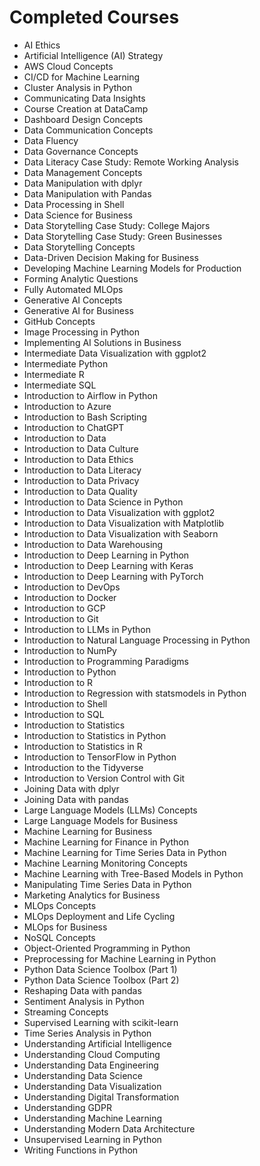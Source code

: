 
# Completed Courses

- AI Ethics
- Artificial Intelligence (AI) Strategy
- AWS Cloud Concepts
- CI/CD for Machine Learning
- Cluster Analysis in Python
- Communicating Data Insights
- Course Creation at DataCamp
- Dashboard Design Concepts
- Data Communication Concepts
- Data Fluency
- Data Governance Concepts
- Data Literacy Case Study: Remote Working Analysis
- Data Management Concepts
- Data Manipulation with dplyr
- Data Manipulation with Pandas
- Data Processing in Shell
- Data Science for Business
- Data Storytelling Case Study: College Majors
- Data Storytelling Case Study: Green Businesses
- Data Storytelling Concepts
- Data-Driven Decision Making for Business
- Developing Machine Learning Models for Production
- Forming Analytic Questions
- Fully Automated MLOps
- Generative AI Concepts
- Generative AI for Business
- GitHub Concepts
- Image Processing in Python
- Implementing AI Solutions in Business
- Intermediate Data Visualization with ggplot2
- Intermediate Python
- Intermediate R
- Intermediate SQL
- Introduction to Airflow in Python
- Introduction to Azure
- Introduction to Bash Scripting
- Introduction to ChatGPT
- Introduction to Data
- Introduction to Data Culture
- Introduction to Data Ethics
- Introduction to Data Literacy
- Introduction to Data Privacy
- Introduction to Data Quality
- Introduction to Data Science in Python
- Introduction to Data Visualization with ggplot2
- Introduction to Data Visualization with Matplotlib
- Introduction to Data Visualization with Seaborn
- Introduction to Data Warehousing
- Introduction to Deep Learning in Python
- Introduction to Deep Learning with Keras
- Introduction to Deep Learning with PyTorch
- Introduction to DevOps
- Introduction to Docker
- Introduction to GCP
- Introduction to Git
- Introduction to LLMs in Python
- Introduction to Natural Language Processing in Python
- Introduction to NumPy
- Introduction to Programming Paradigms
- Introduction to Python
- Introduction to R
- Introduction to Regression with statsmodels in Python
- Introduction to Shell
- Introduction to SQL
- Introduction to Statistics
- Introduction to Statistics in Python
- Introduction to Statistics in R
- Introduction to TensorFlow in Python
- Introduction to the Tidyverse
- Introduction to Version Control with Git
- Joining Data with dplyr
- Joining Data with pandas
- Large Language Models (LLMs) Concepts
- Large Language Models for Business
- Machine Learning for Business
- Machine Learning for Finance in Python
- Machine Learning for Time Series Data in Python
- Machine Learning Monitoring Concepts
- Machine Learning with Tree-Based Models in Python
- Manipulating Time Series Data in Python
- Marketing Analytics for Business
- MLOps Concepts
- MLOps Deployment and Life Cycling
- MLOps for Business
- NoSQL Concepts
- Object-Oriented Programming in Python
- Preprocessing for Machine Learning in Python
- Python Data Science Toolbox (Part 1)
- Python Data Science Toolbox (Part 2)
- Reshaping Data with pandas
- Sentiment Analysis in Python
- Streaming Concepts
- Supervised Learning with scikit-learn
- Time Series Analysis in Python
- Understanding Artificial Intelligence
- Understanding Cloud Computing
- Understanding Data Engineering
- Understanding Data Science
- Understanding Data Visualization
- Understanding Digital Transformation
- Understanding GDPR
- Understanding Machine Learning
- Understanding Modern Data Architecture
- Unsupervised Learning in Python
- Writing Functions in Python
